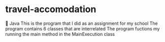 # travel-accomodation
🔵 Java
This is the program that I did as an assignment for my school
The program contains 6 classes that are interrelated 
The program fuctions my running the main method in the MainExecution class
